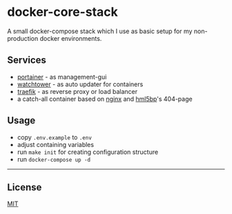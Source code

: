 # docker-core-stack
A small docker-compose stack which I use as basic setup for my non-production docker environments.

## Services

* [portainer](https://github.com/portainer/portainer) - as management-gui 
* [watchtower](https://github.com/v2tec/watchtower) - as auto updater for containers
* [traefik](https://github.com/containous/traefik) - as reverse proxy or load balancer
* a catch-all container based on [nginx](http://nginx.org/) and [hml5bp](https://github.com/h5bp/html5-boilerplate)'s 404-page

## Usage

* copy `.env.example` to `.env`
* adjust containing variables
* run `make init` for creating configuration structure
* run `docker-compose up -d`

----
## License
[MIT](LICENSE)
